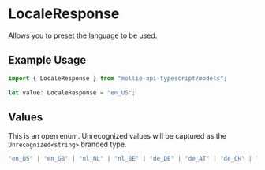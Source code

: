 # LocaleResponse

Allows you to preset the language to be used.

## Example Usage

```typescript
import { LocaleResponse } from "mollie-api-typescript/models";

let value: LocaleResponse = "en_US";
```

## Values

This is an open enum. Unrecognized values will be captured as the `Unrecognized<string>` branded type.

```typescript
"en_US" | "en_GB" | "nl_NL" | "nl_BE" | "de_DE" | "de_AT" | "de_CH" | "fr_FR" | "fr_BE" | "es_ES" | "ca_ES" | "pt_PT" | "it_IT" | "nb_NO" | "sv_SE" | "fi_FI" | "da_DK" | "is_IS" | "hu_HU" | "pl_PL" | "lv_LV" | "lt_LT" | "null" | Unrecognized<string>
```